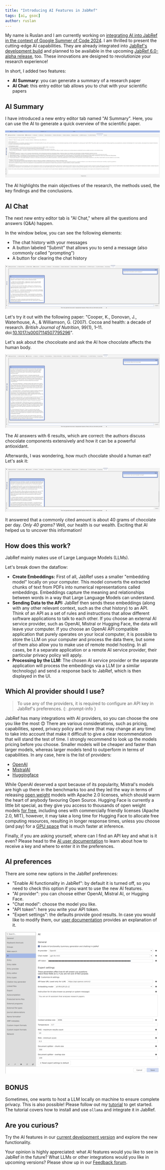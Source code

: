 ```yaml
---
title: "Introducing AI Features in JabRef"
tags: [ai, gsoc]
author: ruslan
---
```


My name is Ruslan and I am currently working on [integrating AI into JabRef in the context of Google Summer of Code 2024](https://summerofcode.withgoogle.com/programs/2024/projects/nFxX1kbl).
I am thrilled to present the cutting-edge AI capabilities.
They are already integrated into [JabRef's development build](https://builds.jabref.org/main/) and planned to be available in the upcoming [JabRef 6.0-alpha release](https://github.com/JabRef/jabref/milestone/34), too.
These innovations are designed to revolutionize your research experience!

In short, I added two features:

- **AI Summary**: you can generate a summary of a research paper
- **AI Chat**: this entry editor tab allows you to chat with your scientific papers

## AI Summary

I have introduced a new entry editor tab named "AI Summary".
Here, you can use the AI to generate a quick overview of the scientific paper.

![AI summary tab screenshot](../img/AiSummary.png)

The AI highlights the main objectives of the research, the methods used, the key findings and the conclusions.

## AI Chat

The next new entry editor tab is "AI Chat," where all the questions and answers (Q&A) happen.

In the window below, you can see the following elements:

- The chat history with your messages
- A button labeled "Submit" that allows you to send a message (also commonly called "prompting")
- A button for clearing the chat history

![AI chat tab screenshot](../img/AiChat.png)

Let's try it out with the following paper: "Cooper, K., Donovan, J., Waterhouse, A., & Williamson, G. (2007). Cocoa and health: a decade of research. *British Journal of Nutrition*, 99(1), 1–11. doi:[10.1017/s0007114507795296](https://doi.org/10.1017/s0007114507795296)".

Let's ask about the chocoloate and ask the AI how chocolate affects the human body.

![AI first question and answer](../img/AiQuestion1.png)

The AI answers with 6 results, which are correct:
the authors discuss chocolate components extensively and how it can be a powerful antioxidant.

Afterwards, I was wondering, how much chocolate should a human eat? Let's ask it:

![AI second question and answer](../img/AiQuestion2.png)

It answered that a commonly cited amount is about 40 grams of chocolate per day.
*Only 40 grams?*
Well, our health is our wealth.
Exciting that AI helped us to uncover this information!

## How does this work?

JabRef mainly makes use of Large Language Models (LLMs).

Let's break down the dataflow:

- **Create Embeddings:** First of all, JabRef uses a smaller "embedding model" locally on your computer. This model converts the extracted chunks of text from PDFs into numerical representations called embeddings. Embeddings capture the meaning and relationships between words in a way that Large Language Models can understand.
- **Sending Data to the API:**  JabRef then sends these embeddings (along with any other relevant context, such as the chat history) to an API. Think of an API as a set of rules and instructions that allow different software applications to talk to each other. If you choose an external AI service provider, such as OpenAI, Mistral or Hugging Face, the data will leave your computer. If you choose an OpenAI API compatible application that purely operates on your local computer, it is possible to store the LLM on your computer and process the data there, but some of them also allow you to make use of remote model hosting. In all cases, be it a separate application or a remote AI service provider, their particular privacy policy will apply.
- **Processing by the LLM:** The chosen AI service provider or the separate application will process the embeddings via a LLM (or a similar technology) and send a response back to JabRef, which is then displayed in the UI.

## Which AI provider should I use?

> To use any of the providers, it is required to configure an API key in JabRef's preferences.
{: .prompt-info }

JabRef has many integrations with AI providers, so you can choose the one you like the most 😊
There are various considerations, such as pricing, capabilities, speed, privacy policy and more (that may change at any time) to take into account that make it difficult to give a clear recommendation that will stand the test of time. I strongly recommend to look up the models pricing before you choose. Smaller models will be cheaper and faster than larger models, whereas larger models tend to outperform in terms of capabilities. In any case, here is the list of providers:

- [OpenAI](https://platform.openai.com/docs/models)
- [MistralAI](https://docs.mistral.ai/getting-started/models/)
- [Huggingface](https://huggingface.co/models?pipeline_tag=text-generation&sort=trending)

While OpenAI deserved a spot because of its popularity, Mistral's models are high up there in the benchmarks too and they led the way in terms of releasing [open weight](https://github.com/Open-Weights/Definition) models with Apache 2.0 licenses, which should warm the heart of anybody favouring Open Source. Hugging Face is currently a little bit special, as they give you access to thousands of open weight models [for free](https://huggingface.co/docs/api-inference/index), including ones with commercially friendly licenses (Apache 2.0, MIT), however, it may take a long time for Hugging Face to allocate free computing resources, resulting in longer response times, unless you choose (and pay) for a [GPU space](https://huggingface.co/docs/hub/spaces-gpus) that is much faster at inference.

Finally, if you are asking yourself, where can I find an API key and what is it even? Please head to the [AI user documentation](https://docs.jabref.org/ai/ai-providers-and-api-keys) to learn about how to receive a key and where to enter it in the preferences.

## AI preferences

There are some new options in the JabRef preferences:

- "Enable AI functionality in JabRef": by default it is turned off, so you need to check this option if you want to use the new AI features.
- "AI provider": you can choose either OpenAI, Mistral AI, or Hugging Face.
- "Chat model": choose the model you like.
- "API token": here you write your API token.
- "Expert settings": the defaults provide good results. In case you would like to modify them, our [user documentation](https://docs.jabref.org/ai) provides an explanation of it.

![AI preferences](../img/AiPreferences.png)

## BONUS

Sometimes, one wants to host a LLM locally on machine to ensure complete privacy.
This is also possible!
Please follow out my [tutorial](https://docs.jabref.org/ai/local-llm) to get started.
The tutorial covers how to install and use `ollama` and integrate it in JabRef.

## Are you curious?

Try the AI features in our [current development version](https://builds.jabref.org/main/) and explore the new functionality.

Your opinion is highly appreciated:
what AI features would you like to see in JabRef in the future?
What LLMs or other integrations would you like in upcoming versions?
Please show up in our [Feedback forum](https://discourse.jabref.org/c/feedback/3).

